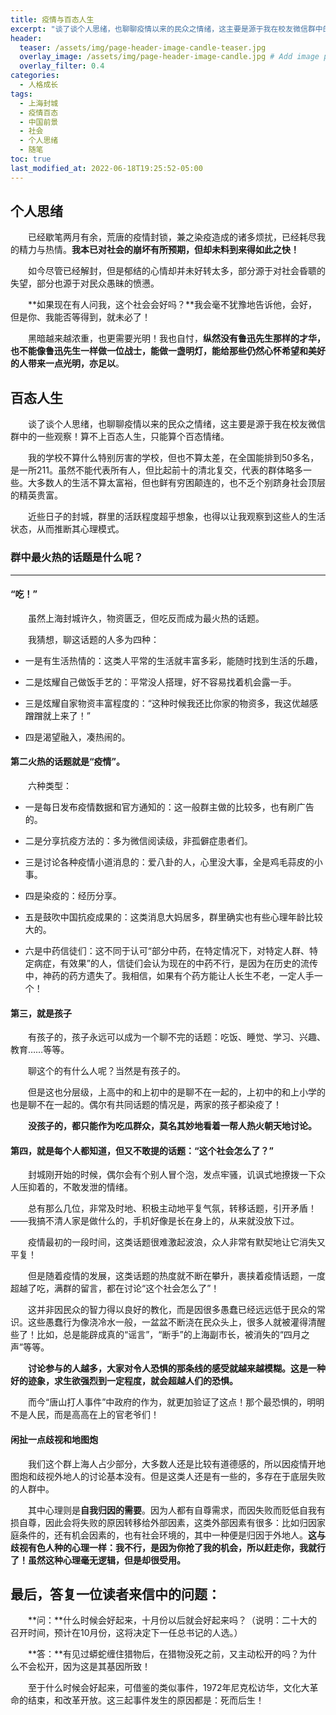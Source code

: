 ```yaml
---
title: 疫情与百态人生
excerpt: "谈了谈个人思绪，也聊聊疫情以来的民众之情绪，这主要是源于我在校友微信群中的一些观察！算不上百态人生，只能算个百态情绪。"
header:
  teaser: /assets/img/page-header-image-candle-teaser.jpg
  overlay_image: /assets/img/page-header-image-candle.jpg # Add image post (optional)
  overlay_filter: 0.4
categories:
  - 人格成长
tags: 
  - 上海封城
  - 疫情百态
  - 中国前景
  - 社会
  - 个人思绪
  - 随笔
toc: true
last_modified_at: 2022-06-18T19:25:52-05:00
---
```


## 个人思绪

&emsp;&emsp;已经歇笔两月有余，荒唐的疫情封锁，兼之染疫造成的诸多烦扰，已经耗尽我的精力与热情。**我本已对社会的崩坏有所预期，但却未料到来得如此之快！**

&emsp;&emsp;如今尽管已经解封，但是郁结的心情却并未好转太多，部分源于对社会昏聩的失望，部分也源于对民众愚昧的愤懑。

&emsp;&emsp;**如果现在有人问我，这个社会会好吗？**我会毫不犹豫地告诉他，会好，但是你、我能否等得到，就未必了！

&emsp;&emsp;黑暗越来越浓重，也更需要光明！我也自忖，**纵然没有鲁迅先生那样的才华，也不能像鲁迅先生一样做一位战士，能做一盏明灯，能给那些仍然心怀希望和美好的人带来一点光明，亦足以**。

## 百态人生

&emsp;&emsp;谈了谈个人思绪，也聊聊疫情以来的民众之情绪，这主要是源于我在校友微信群中的一些观察！算不上百态人生，只能算个百态情绪。

&emsp;&emsp;我的学校不算什么特别厉害的学校，但也不算太差，在全国能排到50多名，是一所211。虽然不能代表所有人，但比起前十的清北复交，代表的群体略多一些。大多数人的生活不算太富裕，但也鲜有穷困颠连的，也不乏个别跻身社会顶层的精英贵富。

&emsp;&emsp;近些日子的封城，群里的活跃程度超乎想象，也得以让我观察到这些人的生活状态，从而推断其心理模式。

### 群中最火热的话题是什么呢？

---

#### “吃！”

&emsp;&emsp;虽然上海封城许久，物资匮乏，但吃反而成为最火热的话题。

&emsp;&emsp;我猜想，聊这话题的人多为四种：

- 一是有生活热情的：这类人平常的生活就丰富多彩，能随时找到生活的乐趣，

- 二是炫耀自己做饭手艺的：平常没人搭理，好不容易找着机会露一手。

- 三是炫耀自家物资丰富程度的：“这种时候我还比你家的物资多，我这优越感蹭蹭就上来了！”

- 四是渴望融入，凑热闹的。




#### 第二火热的话题就是“疫情”。

&emsp;&emsp;六种类型：

- 一是每日发布疫情数据和官方通知的：这一般群主做的比较多，也有刷广告的。

- 二是分享抗疫方法的：多为微信阅读级，非孤僻症患者们。

- 三是讨论各种疫情小道消息的：爱八卦的人，心里没大事，全是鸡毛蒜皮的小事。

- 四是染疫的：经历分享。

- 五是鼓吹中国抗疫成果的：这类消息大妈居多，群里确实也有些心理年龄比较大的。

- 六是中药信徒们：这不同于认可“部分中药，在特定情况下，对特定人群、特定病症，有效果”的人，信徒们会认为现在的中药不行，是因为在历史的流传中，神药的药方遗失了。我相信，如果有个药方能让人长生不老，一定人手一个！

  

#### 第三，就是孩子

&emsp;&emsp;有孩子的，孩子永远可以成为一个聊不完的话题：吃饭、睡觉、学习、兴趣、教育……等等。

&emsp;&emsp;聊这个的有什么人呢？当然是有孩子的。

&emsp;&emsp;但是这也分层级，上高中的和上初中的是聊不在一起的，上初中的和上小学的也是聊不在一起的。偶尔有共同话题的情况是，两家的孩子都染疫了！

&emsp;&emsp;**没孩子的，都只能作为吃瓜群众，莫名其妙地看着一帮人热火朝天地讨论。**



#### 第四，就是每个人都知道，但又不敢提的话题：“这个社会怎么了？”

&emsp;&emsp;封城刚开始的时候，偶尔会有个别人冒个泡，发点牢骚，讥讽式地撩拨一下众人压抑着的，不敢发泄的情绪。

&emsp;&emsp;总有那么几位，非常及时地、积极主动地平复气氛，转移话题，引开矛盾！——我搞不清人家是做什么的，手机好像是长在身上的，从来就没放下过。

&emsp;&emsp;疫情最初的一段时间，这类话题很难激起波浪，众人非常有默契地让它消失又平复！

&emsp;&emsp;但是随着疫情的发展，这类话题的热度就不断在攀升，裹挟着疫情话题，一度超越了吃，满群的留言，都在讨论“这个社会怎么了”！

&emsp;&emsp;这并非因民众的智力得以良好的教化，而是因很多愚蠢已经远远低于民众的常识。这些愚蠢行为像浇冷水一般，一盆盆不断浇在民众头上，很多人就被灌得清醒些了！比如，总是能辟成真的“谣言”，“断手”的上海副市长，被消失的“四月之声”等等。

&emsp;&emsp;**讨论参与的人越多，大家对令人恐惧的那条线的感受就越来越模糊。这是一种好的迹象，求生欲强烈到一定程度，就会超越人们的恐惧。**

&emsp;&emsp;而今“唐山打人事件”中政府的作为，就更加验证了这点！那个最恐惧的，明明不是人民，而是高高在上的官老爷们！



#### 闲扯一点歧视和地图炮

&emsp;&emsp;我们这个群上海人占少部分，大多数人还是比较有道德感的，所以因疫情开地图炮和歧视外地人的讨论基本没有。但是这类人还是有一些的，多存在于底层失败的人群中。

&emsp;&emsp;其中心理则是**自我归因的需要**。因为人都有自尊需求，而因失败而贬低自我有损自尊，因此会将失败的原因转移给外部因素，这类外部因素有很多：比如归因家庭条件的，还有机会因素的，也有社会环境的，其中一种便是归因于外地人。**这与歧视有色人种的心理一样：我不行，是因为你抢了我的机会，所以赶走你，我就行了！虽然这种心理毫无逻辑，但是却很受用。**

## 最后，答复一位读者来信中的问题：

&emsp;&emsp;**问：**什么时候会好起来，十月份以后就会好起来吗？（说明：二十大的召开时间，预计在10月份，这将决定下一任总书记的人选。）

&emsp;&emsp;**答：**有见过蟒蛇缠住猎物后，在猎物没死之前，又主动松开的吗？为什么不会松开，因为这是其基因所致！

&emsp;&emsp;至于什么时候会好起来，可借鉴的类似事件，1972年尼克松访华，文化大革命的结束，和改革开放。这三起事件发生的原因都是：死而后生！
